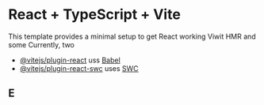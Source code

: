 # React + TypeScript + Vite

This template provides a minimal setup to get React working Viwit HMR and some
Currently, two
- [@vitejs/plugin-react](htps://github.com/vitejs/vite-plugin-react/blob/main/packages/plugin-react/README.md) uss [Babel](https://babeljs.io/)
- [@vitejs/plugin-react-swc](https://github.com/vitejs/vite-plugin-react-swc) uses [SWC](https://swc.rs/)
## E
